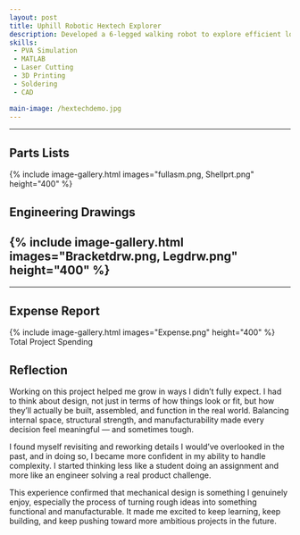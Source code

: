 ```yaml
---
layout: post
title: Uphill Robotic Hextech Explorer
description: Developed a 6-legged walking robot to explore efficient locomotion strategies for sloped and uneven terrains. The project aimed to study biomechanically inspired gaits that enhance stability and energy efficiency in incline navigation. Led CAD design in Fusion 360, implementing adaptive leg geometries. Simulated motion in MATLAB to optimize gait patterns, achieving a 15% increase in stride efficiency on a 25° slope. Fabricated parts via 3D printing and laser cutting; assembled and field-tested the robot to evaluate real-world performance.
skills: 
 - PVA Simulation
 - MATLAB
 - Laser Cutting
 - 3D Printing
 - Soldering
 - CAD

main-image: /hextechdemo.jpg
---
```


---
## Parts Lists
{% include image-gallery.html images="fullasm.png, Shellprt.png" height="400" %} 

## Engineering Drawings
{% include image-gallery.html images="Bracketdrw.png, Legdrw.png" height="400" %}
---

---
## Expense Report
{% include image-gallery.html images="Expense.png" height="400" %}
Total Project Spending
## Reflection
Working on this project helped me grow in ways I didn’t fully expect. I had to think about design, not just in terms of how things look or fit, but how they’ll actually be built, assembled, and function in the real world. Balancing internal space, structural strength, and manufacturability made every decision feel meaningful — and sometimes tough.

I found myself revisiting and reworking details I would’ve overlooked in the past, and in doing so, I became more confident in my ability to handle complexity. I started thinking less like a student doing an assignment and more like an engineer solving a real product challenge.

This experience confirmed that mechanical design is something I genuinely enjoy, especially the process of turning rough ideas into something functional and manufacturable. It made me excited to keep learning, keep building, and keep pushing toward more ambitious projects in the future.


<!--## Embedding youtube video
The second video has the autoplay on. copy and paste the 11-digit id found in the url link. <br>
*Example* : https://www.youtube.com/watch?v={**MhVw-MHGv4s**}&ab_channel=engineerguy
{% include youtube-video.html id="MhVw-MHGv4s" autoplay= "false"%}
{% include youtube-video.html id="XGC31lmdS6s" autoplay = "true" %}

you can also set up custom size by specifying the width (the aspect ratio has been set to 16/9). The default size is 560 pixels x 315 pixels.  

The width of the video below. Regardless of initial width, all the videos is responsive and will fit within the smaller screen.
{% include youtube-video.html id="tGCdLEQzde0" autoplay = "false" width= "900px" %}  

<br>

## Adding a hozontal line
---

## Starting a new line
leave two spaces "  " at the end or enter <br>

## Adding bold text
this is how you input **bold text**

## Adding italic text
Italicized text is the *cat's meow*.

## Adding ordered list
1. First item
2. Second item
3. Third item
4. Fourth item

## Adding unordered list
- First item
- Second item
- Third item
- Fourth item

## Adding code block
```ruby
def hello_world
  puts "Hello, World!"
end
```

```python
def start()
  print("time to start!")
```

```javascript
let x = 1;
if (x === 1) {
  let x = 2;
  console.log(x);
}
console.log(x);

```

## Adding external links
[Wikipedia](https://en.wikipedia.org)


## Adding block quote
> A blockquote would look great if you need to highlight something


## Adding table 

| Header 1 | Header 2 |
|----------|----------|
| Row 1, Col 1 | Row 1, Col 2 |
| Row 2, Col 1 | Row 2, Col 2 |

make sure to leave aline betwen the table and the header-->
